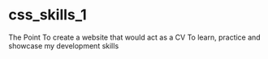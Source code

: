 # css_skills_1
The Point
To create a website that would act as a CV
To learn, practice and showcase my development skills